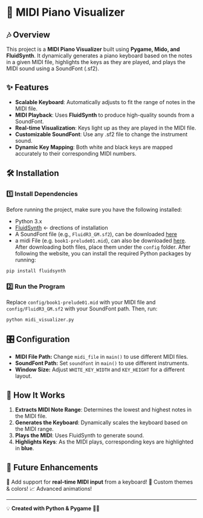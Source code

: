 # 🎹 MIDI Piano Visualizer

## 🎶 Overview
This project is a **MIDI Piano Visualizer** built using **Pygame, Mido, and FluidSynth**. It dynamically generates a piano keyboard based on the notes in a given MIDI file, highlights the keys as they are played, and plays the MIDI sound using a SoundFont (.sf2).

## ✨ Features
- **Scalable Keyboard**: Automatically adjusts to fit the range of notes in the MIDI file.
- **MIDI Playback**: Uses **FluidSynth** to produce high-quality sounds from a SoundFont.
- **Real-time Visualization**: Keys light up as they are played in the MIDI file.
- **Customizable SoundFont**: Use any .sf2 file to change the instrument sound.
- **Dynamic Key Mapping**: Both white and black keys are mapped accurately to their corresponding MIDI numbers.

## 🛠 Installation
### 1️⃣ Install Dependencies
Before running the project, make sure you have the following installed:
- Python 3.x
- [FluidSynth](https://ksvi.mff.cuni.cz/~dingle/2019/prog_1/python_music.html) <- drections of installation
- A SoundFont file (e.g., `FluidR3_GM.sf2`), can be downloaded [here](https://keymusician01.s3.amazonaws.com/FluidR3_GM.zip)
- a midi File (e.g. `book1-prelude01.mid`), can also be downloaded [here](https://www.mfiles.co.uk/downloads/book1-prelude01.mid). After downloading both files, place them under the `config` folder.
After following the website, you can install the required Python packages by running:

```bash
pip install fluidsynth
```

### 2️⃣ Run the Program
Replace `config/book1-prelude01.mid` with your MIDI file and `config/FluidR3_GM.sf2` with your SoundFont path. Then, run:
```sh
python midi_visualizer.py
```

## 🎛 Configuration
- **MIDI File Path:** Change `midi_file` in `main()` to use different MIDI files.
- **SoundFont Path:** Set `soundfont` in `main()` to use different instruments.
- **Window Size:** Adjust `WHITE_KEY_WIDTH` and `KEY_HEIGHT` for a different layout.

## 🎯 How It Works
1. **Extracts MIDI Note Range**: Determines the lowest and highest notes in the MIDI file.
2. **Generates the Keyboard**: Dynamically scales the keyboard based on the MIDI range.
3. **Plays the MIDI**: Uses FluidSynth to generate sound.
4. **Highlights Keys**: As the MIDI plays, corresponding keys are highlighted in **blue**.

## 🎵 Future Enhancements
🚀 Add support for **real-time MIDI input** from a keyboard!
🎨 Custom themes & colors!
📈 Advanced animations!

---
💡 **Created with Python & Pygame** 🐍🎹


